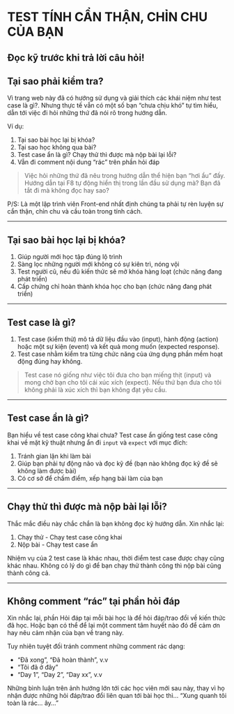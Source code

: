 # TEST TÍNH CẨN THẬN, CHỈN CHU CỦA BẠN

## Đọc kỹ trước khi trả lời câu hỏi!

## Tại sao phải kiểm tra?

Vì trang web này đã có hướng sử dụng và giải thích các khái niệm như test case là gì?. Nhưng thực tế vẫn có một số bạn “chưa chịu khó” tự tìm hiểu, dẫn tới việc đi hỏi những thứ đã nói rõ trong hướng dẫn.

Ví dụ:

1. Tại sao bài học lại bị khóa?
2. Tại sao học không qua bài?
3. Test case ẩn là gì? Chạy thử thì được mà nộp bài lại lỗi?
4. Vẫn đi comment nội dung “rác” trên phần hỏi đáp

> Việc hỏi những thứ đã nêu trong hướng dẫn thể hiện bạn “hơi ẩu” đấy. Hướng dẫn tại F8 tự động hiển thị trong lần đầu sử dụng mà? Bạn đã tắt đi mà không đọc hay sao?

P/S: Là một lập trình viên Front-end nhất định chúng ta phải tự rèn luyện sự cẩn thận, chỉn chu và cầu toàn trong tính cách.

---

## Tại sao bài học lại bị khóa?

1. Giúp người mới học tập đúng lộ trình
2. Sàng lọc những người mới không có sự kiên trì, nóng vội
3. Test người cũ, nếu đủ kiến thức sẽ mở khóa hàng loạt (chức năng đang phát triển)
4. Cấp chứng chỉ hoàn thành khóa học cho bạn (chức năng đang phát triển)

---

## Test case là gì?

1. Test case (kiểm thử) mô tả dữ liệu đầu vào (input), hành động (action) hoặc một sự kiện (event) và kết quả mong muốn (expected response).
2. Test case nhằm kiểm tra từng chức năng của ứng dụng phần mềm hoạt động đúng hay không.

> Test case nó giống như việc tôi đưa cho bạn miếng thịt (input) và mong chờ bạn cho tôi cái xúc xích (expect). Nếu thứ bạn đưa cho tôi không phải là xúc xích thì bạn không đạt yêu cầu.

---

## Test case ẩn là gì?

Bạn hiểu về test case công khai chưa? Test case ẩn giống test case công khai về mặt kỹ thuật nhưng ẩn đi `input` và `expect` với mục đích:

1. Tránh gian lận khi làm bài
2. Giúp bạn phải tự động não và đọc kỹ đề (bạn nào không đọc kỹ đề sẽ không làm được bài)
3. Có cơ sở để chấm điểm, xếp hạng bài làm của bạn

---

## Chạy thử thì được mà nộp bài lại lỗi?

Thắc mắc điều này chắc chắn là bạn không đọc kỹ hướng dẫn. Xin nhắc lại:

1. Chạy thử - Chạy test case công khai
2. Nộp bài - Chạy test case ẩn

Nhiệm vụ của 2 test case là khác nhau, thời điểm test case được chạy cũng khác nhau. Không có lý do gì để bạn chạy thử thành công thì nộp bài cũng thành công cả.

---

## Không comment “rác” tại phần hỏi đáp

Xin nhắc lại, phần Hỏi đáp tại mỗi bài học là để hỏi đáp/trao đổi về kiến thức đã học. Hoặc bạn có thể để lại một comment tâm huyết nào đó để cảm ơn hay nêu cảm nhận của bạn về trang này.

Tuy nhiên tuyệt đối tránh comment những comment rác dạng:

- “Đã xong”, “Đã hoàn thành”, v.v
- “Tôi đã ở đây”
- “Day 1”, “Day 2”, “Day xx”, v.v

Những bình luận trên ảnh hướng lớn tới các học viên mới sau này, thay vì họ nhận được những hỏi đáp/trao đổi liên quan tới bài học thì… “Xung quanh tôi toàn là rác… ây…”

